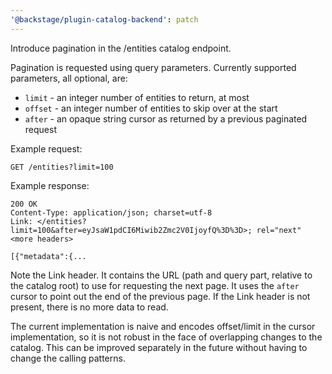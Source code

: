 ```yaml
---
'@backstage/plugin-catalog-backend': patch
---
```


Introduce pagination in the /entities catalog endpoint.

Pagination is requested using query parameters. Currently supported parameters, all optional, are:

- `limit` - an integer number of entities to return, at most
- `offset` - an integer number of entities to skip over at the start
- `after` - an opaque string cursor as returned by a previous paginated request

Example request:

`GET /entities?limit=100`

Example response:

```
200 OK
Content-Type: application/json; charset=utf-8
Link: </entities?limit=100&after=eyJsaW1pdCI6Miwib2Zmc2V0IjoyfQ%3D%3D>; rel="next"
<more headers>

[{"metadata":{...
```

Note the Link header. It contains the URL (path and query part, relative to the catalog root) to use for requesting the next page.
It uses the `after` cursor to point out the end of the previous page. If the Link header is not present, there is no more data to read.

The current implementation is naive and encodes offset/limit in the cursor implementation, so it is not robust in the face of overlapping
changes to the catalog. This can be improved separately in the future without having to change the calling patterns.
